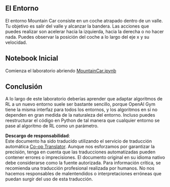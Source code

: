 <!--
CO_OP_TRANSLATOR_METADATA:
{
  "original_hash": "7bd8dc72040e98e35e7225e34058cd4e",
  "translation_date": "2025-08-24T09:21:19+00:00",
  "source_file": "lessons/6-Other/22-DeepRL/lab/README.md",
  "language_code": "es"
}
-->
## El Entorno

El entorno Mountain Car consiste en un coche atrapado dentro de un valle. Tu objetivo es salir del valle y alcanzar la bandera. Las acciones que puedes realizar son acelerar hacia la izquierda, hacia la derecha o no hacer nada. Puedes observar la posición del coche a lo largo del eje x y su velocidad.

## Notebook Inicial

Comienza el laboratorio abriendo [MountainCar.ipynb](../../../../../../lessons/6-Other/22-DeepRL/lab/MountainCar.ipynb)

## Conclusión

A lo largo de este laboratorio deberías aprender que adaptar algoritmos de RL a un nuevo entorno suele ser bastante sencillo, porque OpenAI Gym tiene la misma interfaz para todos los entornos, y los algoritmos en sí no dependen en gran medida de la naturaleza del entorno. Incluso puedes reestructurar el código en Python de tal manera que cualquier entorno se pase al algoritmo de RL como un parámetro.

**Descargo de responsabilidad**:  
Este documento ha sido traducido utilizando el servicio de traducción automática [Co-op Translator](https://github.com/Azure/co-op-translator). Aunque nos esforzamos por garantizar la precisión, tenga en cuenta que las traducciones automatizadas pueden contener errores o imprecisiones. El documento original en su idioma nativo debe considerarse como la fuente autorizada. Para información crítica, se recomienda una traducción profesional realizada por humanos. No nos hacemos responsables de malentendidos o interpretaciones erróneas que puedan surgir del uso de esta traducción.